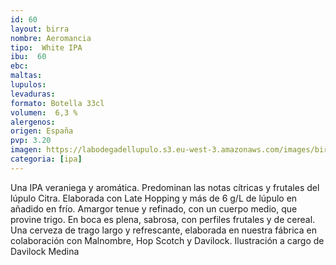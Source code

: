 ```yaml
--- 
id: 60
layout: birra
nombre: Aeromancia
tipo:  White IPA
ibu:  60
ebc:
maltas: 
lupulos: 
levaduras: 
formato: Botella 33cl
volumen:  6,3 %
alergenos: 
origen: España
pvp: 3.20
imagen: https://labodegadellupulo.s3.eu-west-3.amazonaws.com/images/birras/aeromancia.jpg
categoria: [ipa]
---
```


Una IPA veraniega y aromática. Predominan las notas cítricas y frutales del lúpulo Citra. Elaborada con Late Hopping y más de 6 g/L de lúpulo en añadido en frío. Amargor tenue y refinado, con un cuerpo medio, que provine trigo. En boca es plena, sabrosa, con perfiles frutales y de cereal. Una cerveza de trago largo y refrescante, elaborada en nuestra fábrica en colaboración con Malnombre, Hop Scotch y Davilock. Ilustración a cargo de Davilock Medina
















